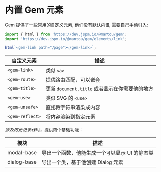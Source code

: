 # 内置 Gem 元素

Gem 提供了一些常用的自定义元素, 他们没有默认内置, 需要自己手动引入:

```js
import { html } from 'https://dev.jspm.io/@mantou/gem';
import 'https://dev.jspm.io/@mantou/gem/elements/link';

html`<gem-link path="/page"></gem-link>`;
```

| 自定义元素      | 描述                                           |
| --------------- | ---------------------------------------------- |
| `<gem-link>`    | 类似 `<a>`                                     |
| `<gem-route>`   | 提供路由匹配，可以嵌套                         |
| `<gem-title>`   | 更新 `document.title` 或者显示在你需要他的地方 |
| `<gem-use>`     | 类似 SVG 的 `<use>`                            |
| `<gem-unsafe>`  | 直接将字符串渲染成内容                         |
| `<gem-reflect>` | 将内容渲染到指定元素                           |

*涉及历史记录栈*时，提供两个基础功能：

| 模块        | 描述                                           |
| ----------- | ---------------------------------------------- |
| modal-base  | 导出一个函数，他能生成一个可以显示 UI 的静态类 |
| dialog-base | 导出一个类，基于他创建 Dialog 元素             |
